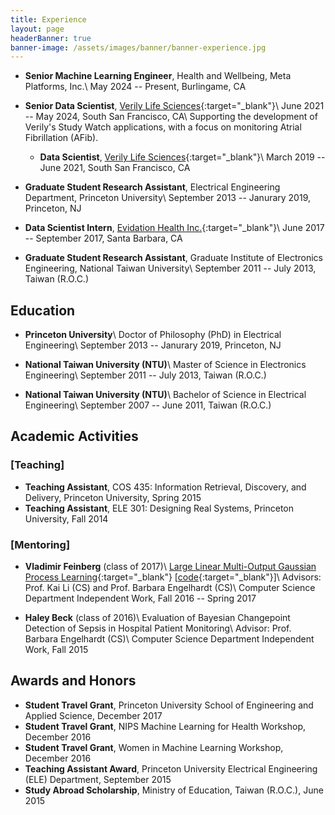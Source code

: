 ```yaml
---
title: Experience
layout: page
headerBanner: true
banner-image: /assets/images/banner/banner-experience.jpg
---
```

* **Senior Machine Learning Engineer**, Health and Wellbeing, Meta Platforms, Inc.\\
May 2024 -- Present, Burlingame, CA

* **Senior Data Scientist**, [Verily Life Sciences](https://verily.com/){:target="_blank"}\\
June 2021 -- May 2024, South San Francisco, CA\\
Supporting the development of Verily's Study Watch applications, with a focus on monitoring Atrial Fibrillation (AFib).
  * **Data Scientist**, [Verily Life Sciences](https://verily.com/){:target="_blank"}\\
March 2019 -- June 2021, South San Francisco, CA

* **Graduate Student Research Assistant**, Electrical Engineering Department, Princeton University\\
September 2013 -- Janurary 2019, Princeton, NJ

* **Data Scientist Intern**, [Evidation Health Inc.](https://evidation.com/){:target="_blank"}\\
June 2017 -- September 2017, Santa Barbara, CA

* **Graduate Student Research Assistant**, Graduate Institute of Electronics Engineering, National Taiwan University\\
September 2011 -- July 2013, Taiwan (R.O.C.)

## Education
* **Princeton University**\\
Doctor of Philosophy (PhD) in Electrical Engineering\\
September 2013 -- Janurary 2019, Princeton, NJ

* **National Taiwan University (NTU)**\\
Master of Science in Electronics Engineering\\
September 2011 -- July 2013, Taiwan (R.O.C.)

* **National Taiwan University (NTU)**\\
Bachelor of Science in Electrical Engineering\\
September 2007 -- June 2011, Taiwan (R.O.C.)

## Academic Activities
### [Teaching]
* **Teaching Assistant**, COS 435: Information Retrieval, Discovery, and Delivery, Princeton University, Spring 2015
* **Teaching Assistant**, ELE 301: Designing Real Systems, Princeton University, Fall 2014

### [Mentoring]
* **Vladimir Feinberg** (class of 2017)\\
[Large Linear Multi-Output Gaussian Process Learning](https://arxiv.org/abs/1705.10813){:target="_blank"} [[code](https://github.com/vlad17/runlmc){:target="_blank"}]\\
Advisors: Prof. Kai Li (CS) and Prof. Barbara Engelhardt (CS)\\
Computer Science Department Independent Work, Fall 2016 -- Spring 2017

* **Haley Beck** (class of 2016)\\
Evaluation of Bayesian Changepoint Detection of Sepsis in Hospital Patient Monitoring\\
Advisor: Prof. Barbara Engelhardt (CS)\\
Computer Science Department Independent Work, Fall 2015

## Awards and Honors
* **Student Travel Grant**, Princeton University School of Engineering and Applied Science, December 2017
* **Student Travel Grant**, NIPS Machine Learning for Health Workshop, December 2016
* **Student Travel Grant**, Women in Machine Learning Workshop, December 2016
* **Teaching Assistant Award**, Princeton University Electrical Engineering (ELE) Department, September 2015
* **Study Abroad Scholarship**, Ministry of Education, Taiwan (R.O.C.), June 2015